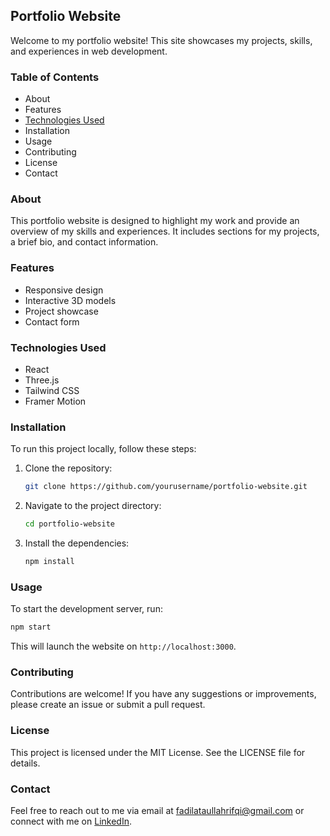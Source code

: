 ## Portfolio Website

Welcome to my portfolio website! This site showcases my projects, skills, and experiences in web development.

### Table of Contents

- About
- Features
- [Technologies Used](#technologies-used)
- Installation
- Usage
- Contributing
- License
- Contact

### About

This portfolio website is designed to highlight my work and provide an overview of my skills and experiences. It includes sections for my projects, a brief bio, and contact information.

### Features

- Responsive design
- Interactive 3D models
- Project showcase
- Contact form

### Technologies Used

- React
- Three.js
- Tailwind CSS
- Framer Motion

### Installation

To run this project locally, follow these steps:

1. Clone the repository:

   ```sh
   git clone https://github.com/yourusername/portfolio-website.git
   ```

2. Navigate to the project directory:

   ```sh
   cd portfolio-website
   ```

3. Install the dependencies:
   ```sh
   npm install
   ```

### Usage

To start the development server, run:

```sh
npm start
```

This will launch the website on `http://localhost:3000`.

### Contributing

Contributions are welcome! If you have any suggestions or improvements, please create an issue or submit a pull request.

### License

This project is licensed under the MIT License. See the LICENSE file for details.

### Contact

Feel free to reach out to me via email at [fadilataullahrifqi@gmail.com](mailto:fadilataullahrifqi@gmail.com) or connect with me on [LinkedIn](https://www.linkedin.com/in/muhammad-fadil-ataullah-rifqi).
